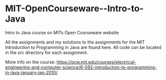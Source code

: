 # MIT-OpenCourseware--Intro-to-Java
Intro to Java course on MITs Open Courseware website

All the assignments and my solutions to the assignments for the MIT Introduction to Programming in Java are found here. All code can be located in the src directory for each assignment.

More info on the course:
https://ocw.mit.edu/courses/electrical-engineering-and-computer-science/6-092-introduction-to-programming-in-java-january-iap-2010/

